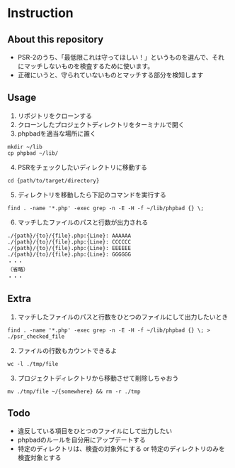 # Instruction
## About this repository
- PSR-2のうち、「最低限これは守ってほしい！」というものを選んで、それにマッチしないものを検査するために使います。
- 正確にいうと、守られていないものとマッチする部分を検知します

## Usage
1. リポジトリをクローンする
1. クローンしたプロジェクトディレクトリをターミナルで開く
1. phpbadを適当な場所に置く
```
mkdir ~/lib
cp phpbad ~/lib/
```
4. PSRをチェックしたいディレクトリに移動する
```
cd {path/to/target/directory}
```
5. ディレクトリを移動したら下記のコマンドを実行する
```
find . -name '*.php' -exec grep -n -E -H -f ~/lib/phpbad {} \;
```
6. マッチしたファイルのパスと行数が出力される
```
./{path}/{to}/{file}.php:{Line}: AAAAAA
./{path}/{to}/{file}.php:{Line}: CCCCCC
./{path}/{to}/{file}.php:{Line}: EEEEEE
./{path}/{to}/{file}.php:{Line}: GGGGGG
・・・
（省略）
・・・
```

## Extra
1. マッチしたファイルのパスと行数をひとつのファイルにして出力したいとき
```
find . -name '*.php' -exec grep -n -E -H -f ~/lib/phpbad {} \; > ./psr_checked_file
```
2. ファイルの行数もカウントできるよ
```
wc -l ./tmp/file
```
3. プロジェクトディレクトリから移動させて削除しちゃおう
```
mv ./tmp/file ~/{somewhere} && rm -r ./tmp
```

## Todo
- 違反している項目をひとつのファイルにして出力したい
- phpbadのルールを自分用にアップデートする
- 特定のディレクトリは、検査の対象外にする or 特定のディレクトリのみを検査対象とする
